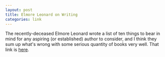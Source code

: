 ```yaml
---
layout: post
title: Elmore Leonard on Writing
categories: link
---
```

The recently-deceased Elmore Leonard wrote a list of ten things to bear in mind for any aspiring (or established) author to consider, and I think they sum up what's wrong with some serious quantity of books very well. That link is [here](http://www.nytimes.com/2001/07/16/arts/writers-writing-easy-adverbs-exclamation-points-especially-hooptedoodle.html?pagewanted=all).
